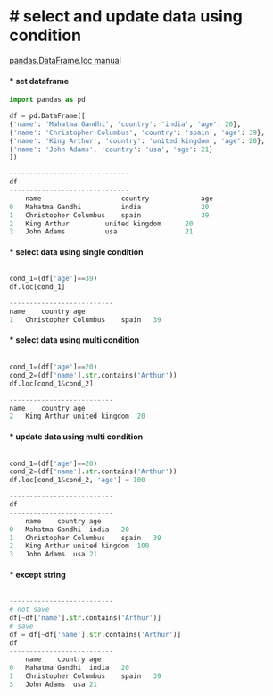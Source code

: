 # &#35; select and update data using condition
[pandas.DataFrame.loc manual](https://pandas.pydata.org/docs/reference/api/pandas.DataFrame.loc.html)

#### &#42; set dataframe
```python
import pandas as pd

df = pd.DataFrame([
{'name': 'Mahatma Gandhi', 'country': 'india', 'age': 20},
{'name': 'Christopher Columbus', 'country': 'spain', 'age': 39},
{'name': 'King Arthur', 'country': 'united kingdom', 'age': 20},
{'name': 'John Adams', 'country': 'usa', 'age': 21}
])

------------------------------
df
------------------------------
	name	                country	            age
0	Mahatma Gandhi	        india	            20
1	Christopher Columbus	spain	            39
2	King Arthur	        united kingdom      20
3	John Adams	        usa                 21

```


#### &#42; select data using single condition
```python

cond_1=(df['age']==39)
df.loc[cond_1]

--------------------------
name	country	age
1	Christopher Columbus	spain	39


```


#### &#42; select data using multi condition
```python

cond_1=(df['age']==20)
cond_2=(df['name'].str.contains('Arthur'))
df.loc[cond_1&cond_2]

--------------------------
name	country	age
2	King Arthur	united kingdom	20

```


#### &#42; update data using multi condition
```python

cond_1=(df['age']==20)
cond_2=(df['name'].str.contains('Arthur'))
df.loc[cond_1&cond_2, 'age'] = 100

--------------------------
df
--------------------------
	name	country	age
0	Mahatma Gandhi	india	20
1	Christopher Columbus	spain	39
2	King Arthur	united kingdom	100
3	John Adams	usa	21


```



#### &#42; except string
```python

--------------------------
# not save
df[~df['name'].str.contains('Arthur')]
# save
df = df[~df['name'].str.contains('Arthur')]
df
--------------------------
	name	country	age
0	Mahatma Gandhi	india	20
1	Christopher Columbus	spain	39
3	John Adams	usa	21


```

